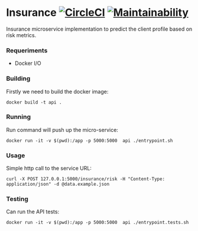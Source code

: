 # Insurance [![CircleCI](https://circleci.com/gh/alvaropaco/py-nameco-flask-microservice.svg?style=svg)](https://circleci.com/gh/alvaropaco/py-nameco-flask-microservice) [![Maintainability](https://api.codeclimate.com/v1/badges/3fc099559a53bc7800d0/maintainability)](https://codeclimate.com/github/alvaropaco/py-nameco-flask-microservice/maintainability)

Insurance microservice implementation to predict the client profile based on risk metrics.

### Requeriments

* Docker I/O

### Building

Firstly we need to build the docker image:

`docker build -t api .` 

### Running

Run command will push up the micro-service:

`docker run -it -v $(pwd):/app -p 5000:5000  api ./entrypoint.sh` 

### Usage

Simple http call to the service URL:

`curl -X POST 127.0.0.1:5000/insurance/risk -H "Content-Type: application/json" -d @data.example.json` 

### Testing 

Can run the API tests:

`docker run -it -v $(pwd):/app -p 5000:5000  api ./entrypoint.tests.sh`